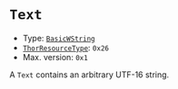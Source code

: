 # `Text`

- Type: [`BasicWString`](../base.md#basicwstring-structure)
- [`ThorResourceType`](./index.md#thorresourcetype-enum): `0x26`
- Max. version: `0x1`

A `Text` contains an arbitrary UTF-16 string.

